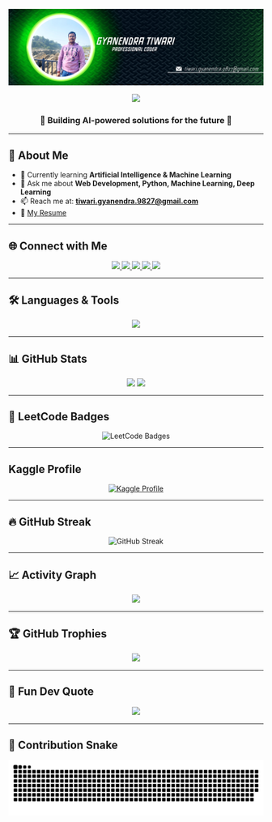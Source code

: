 <!-- Banner -->
<p align="center">
  <img src="https://github.com/Gyanendratiwari98/Gyanendratiwari98/blob/main/Github%20Banner.png" alt="Banner" />
</p>

<!-- Typing Animation -->
<p align="center">
  <img src="https://readme-typing-svg.herokuapp.com?size=25&duration=4000&color=00CFFF&center=true&vCenter=true&width=600&lines=AI+%26+ML+Developer;Future+Tech+Innovator;Passionate+Software+Engineer;Creating+AI-Powered+Solutions" />
</p>

<!-- Subtitle -->
<h3 align="center">🤖 Building AI-powered solutions for the future 🚀</h3>

---

## 🧠 About Me
- 🌱 Currently learning **Artificial Intelligence & Machine Learning**  
- 💬 Ask me about **Web Development, Python, Machine Learning, Deep Learning**  
- 📫 Reach me at: **tiwari.gyanendra.9827@gmail.com**  
- 📄 [My Resume](https://drive.google.com/file/d/1bCMhF9-H2YFw6QeMW98pZCwCLCCpWvyU/view?usp=drive_link)  

---

## 🌐 Connect with Me
<p align="center">
<a href="https://linkedin.com/in/gyanendra-tiwari-920a8a254" target="_blank">
  <img src="https://img.shields.io/badge/-LinkedIn-%230077B5?style=for-the-badge&logo=linkedin&logoColor=white" />
</a>
<a href="https://instagram.com/_.gyanendra._98" target="_blank">
  <img src="https://img.shields.io/badge/-Instagram-%23E4405F?style=for-the-badge&logo=instagram&logoColor=white" />
</a>
<a href="mailto:tiwari.gyanendra.9827@gmail.com">
  <img src="https://img.shields.io/badge/-Gmail-%23D14836?style=for-the-badge&logo=gmail&logoColor=white" />
</a>
<a href="https://leetcode.com/u/gyanendra_98/" target="_blank">
  <img src="https://img.shields.io/badge/-LeetCode-%23FFA116?style=for-the-badge&logo=LeetCode&logoColor=black" />
</a>
<a href="https://www.kaggle.com/gyanendratiwari98" target="_blank">
  <img src="https://img.shields.io/badge/-Kaggle-%2300BFFF?style=for-the-badge&logo=kaggle&logoColor=white" />
</a>
</p>

---

## 🛠️ Languages & Tools
<p align="center">
  <img src="https://skillicons.dev/icons?i=python,java,cpp,c,js,html,css,nodejs,express,react,mongodb,mysql,aws,docker,kubernetes,flask,fastapi,tensorflow,pytorch,sklearn,keras,opencv,git&perline=8" />
</p>

---

## 📊 GitHub Stats
<p align="center">
  <img src="https://github-readme-stats.vercel.app/api?username=gyanendratiwari98&show_icons=true&theme=react&hide_border=true" height="180" />
  <img src="https://github-readme-stats.vercel.app/api/top-langs/?username=gyanendratiwari98&layout=compact&theme=react&hide_border=true" height="180" />
</p>

---

## 🏅 LeetCode Badges
<p align="center">
  <img src="https://leetcode-badge-showcase.vercel.app/api?username=gyanendra_98&theme=dark" alt="LeetCode Badges"/>
</p>

---

##  Kaggle Profile
<p align="center">
  <a href="https://www.kaggle.com/gyanendratiwari98" target="_blank">
    <img src="https://img.shields.io/badge/Kaggle-Profile-20BEFF?style=for-the-badge&logo=kaggle&logoColor=white" alt="Kaggle Profile"/>
  </a>
</p>

---

## 🔥 GitHub Streak
<p align="center">
  <img src="https://streak-stats.demolab.com?user=gyanendratiwari98&theme=blueberry&hide_border=true&border_radius=10" alt="GitHub Streak" />
</p>

---

## 📈 Activity Graph
<p align="center">
  <img src="https://github-readme-activity-graph.vercel.app/graph?username=gyanendratiwari98&theme=react-dark&hide_border=true&area=true" />
</p>

---

## 🏆 GitHub Trophies
<div align="center">
  <img src="https://github-profile-trophy.vercel.app/?username=gyanendratiwari98&theme=onestar&no-frame=true&no-bg=true&margin-w=10" />
</div>

---

## 🎯 Fun Dev Quote
<p align="center">
  <img src="https://quotes-github-readme.vercel.app/api?type=horizontal&theme=tokyonight" />
</p>

---

## 🐍 Contribution Snake
<p align="center">
  <picture>
    <source media="(prefers-color-scheme: dark)" srcset="https://raw.githubusercontent.com/Gyanendratiwari98/Gyanendratiwari98/output/github-contribution-grid-snake-dark.svg" />
    <source media="(prefers-color-scheme: light)" srcset="https://raw.githubusercontent.com/Gyanendratiwari98/Gyanendratiwari98/output/github-contribution-grid-snake-light.svg" />
    <img src="https://raw.githubusercontent.com/Gyanendratiwari98/Gyanendratiwari98/output/github-contribution-grid-snake.svg" alt="snake animation" />
  </picture>
</p>


